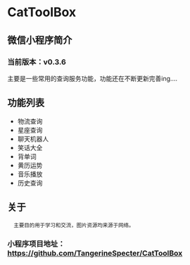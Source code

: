 # CatToolBox
## 微信小程序简介

### 当前版本：v0.3.6

主要是一些常用的查询服务功能，功能还在不断更新完善ing....

## 功能列表

- 物流查询
- 星座查询
- 聊天机器人
- 笑话大全
- 背单词
- 黄历运势
- 音乐播放
- 历史查询

## 关于

      主要目的用于学习和交流，图片资源均来源于网络。

### 小程序项目地址：https://github.com/TangerineSpecter/CatToolBox
